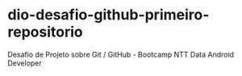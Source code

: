 # dio-desafio-github-primeiro-repositorio
Desafio de Projeto sobre Git / GitHub - Bootcamp NTT Data Android Developer
